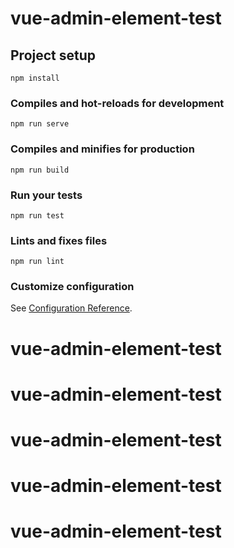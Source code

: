 # vue-admin-element-test

## Project setup
```
npm install
```

### Compiles and hot-reloads for development
```
npm run serve
```

### Compiles and minifies for production
```
npm run build
```

### Run your tests
```
npm run test
```

### Lints and fixes files
```
npm run lint
```

### Customize configuration
See [Configuration Reference](https://cli.vuejs.org/config/).
# vue-admin-element-test
# vue-admin-element-test
# vue-admin-element-test
# vue-admin-element-test
# vue-admin-element-test
